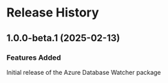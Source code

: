 # Release History
    
## 1.0.0-beta.1 (2025-02-13)

### Features Added

Initial release of the Azure Database Watcher package
